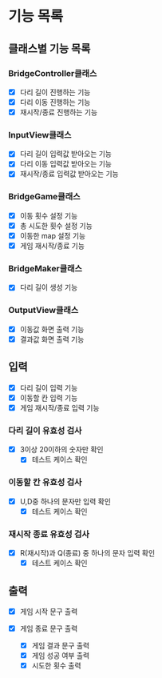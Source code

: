# 기능 목록

## 클래스별 기능 목록

### BridgeController클래스

- [x] 다리 길이 진행하는 기능
- [x] 다리 이동 진행하는 기능
- [x] 재시작/종료 진행하는 기능

### InputView클래스

- [x] 다리 길이 입력값 받아오는 기능
- [x] 다리 이동 입력값 받아오는 기능
- [x] 재시작/종료 입력값 받아오는 기능

### BridgeGame클래스

- [x] 이동 횟수 설정 기능
- [x] 총 시도한 횟수 설정 기능
- [x] 이동한 map 설정 기능
- [x] 게임 재시작/종료 기능

### BridgeMaker클래스

- [x] 다리 길이 생성 기능

### OutputView클래스

- [x] 이동값 화면 출력 기능
- [x] 결과값 화면 출력 기능

## 입력

- [x] 다리 길이 입력 기능
- [x] 이동할 칸 입력 기능
- [x] 게임 재시작/종료 입력 기능

### 다리 길이 유효성 검사

- [x] 3이상 20이하의 숫자만 확인
  - [x] 테스트 케이스 확인

### 이동할 칸 유효성 검사

- [x] U,D중 하나의 문자만 입력 확인
  - [x] 테스트 케이스 확인

### 재시작 종료 유효성 검사

- [x] R(재시작)과 Q(종료) 중 하나의 문자 입력 확인
  - [x] 테스트 케이스 확인

## 출력

- [x] 게임 시작 문구 출력

- [x] 게임 종료 문구 출력
  - [x] 게임 결과 문구 출력
  - [x] 게임 성공 여부 출력
  - [x] 시도한 횟수 출력
